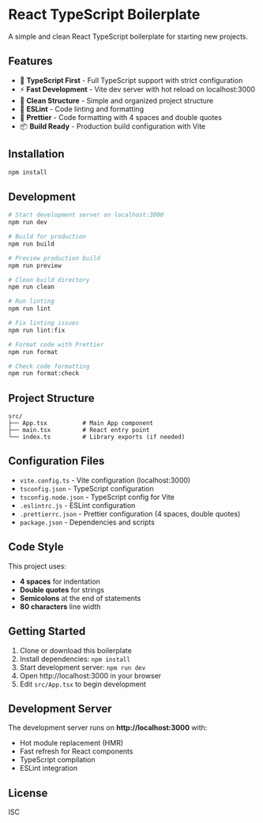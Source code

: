 # React TypeScript Boilerplate

A simple and clean React TypeScript boilerplate for starting new projects.

## Features

- 🚀 **TypeScript First** - Full TypeScript support with strict configuration
- ⚡ **Fast Development** - Vite dev server with hot reload on localhost:3000
- 🎯 **Clean Structure** - Simple and organized project structure
- 🔧 **ESLint** - Code linting and formatting
- 💅 **Prettier** - Code formatting with 4 spaces and double quotes
- 📦 **Build Ready** - Production build configuration with Vite

## Installation

```bash
npm install
```

## Development

```bash
# Start development server on localhost:3000
npm run dev

# Build for production
npm run build

# Preview production build
npm run preview

# Clean build directory
npm run clean

# Run linting
npm run lint

# Fix linting issues
npm run lint:fix

# Format code with Prettier
npm run format

# Check code formatting
npm run format:check
```

## Project Structure

```
src/
├── App.tsx          # Main App component
├── main.tsx         # React entry point
└── index.ts         # Library exports (if needed)
```

## Configuration Files

- `vite.config.ts` - Vite configuration (localhost:3000)
- `tsconfig.json` - TypeScript configuration
- `tsconfig.node.json` - TypeScript config for Vite
- `.eslintrc.js` - ESLint configuration
- `.prettierrc.json` - Prettier configuration (4 spaces, double quotes)
- `package.json` - Dependencies and scripts

## Code Style

This project uses:
- **4 spaces** for indentation
- **Double quotes** for strings
- **Semicolons** at the end of statements
- **80 characters** line width

## Getting Started

1. Clone or download this boilerplate
2. Install dependencies: `npm install`
3. Start development server: `npm run dev`
4. Open http://localhost:3000 in your browser
5. Edit `src/App.tsx` to begin development

## Development Server

The development server runs on **http://localhost:3000** with:
- Hot module replacement (HMR)
- Fast refresh for React components
- TypeScript compilation
- ESLint integration

## License

ISC